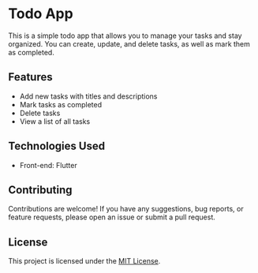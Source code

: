 # Todo App

This is a simple todo app that allows you to manage your tasks and stay organized. You can create, update, and delete tasks, as well as mark them as completed.

## Features

- Add new tasks with titles and descriptions
- Mark tasks as completed
- Delete tasks
- View a list of all tasks

## Technologies Used

- Front-end: Flutter

## Contributing

Contributions are welcome! If you have any suggestions, bug reports, or feature requests, please open an issue or submit a pull request.

## License

This project is licensed under the [MIT License](https://opensource.org/licenses/MIT).